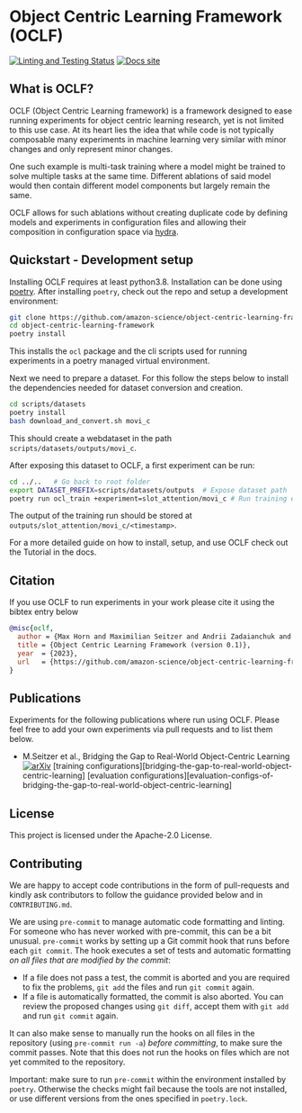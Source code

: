 # Object Centric Learning Framework (OCLF)

[![Linting and Testing Status](https://github.com/amazon-science/object-centric-learning-framework/actions/workflows/lint_and_test.yaml/badge.svg?branch=main)](https://github.com/amazon-science/object-centric-learning-framework/actions/workflows/lint_and_test.yaml)
[![Docs site](https://img.shields.io/badge/docs-GitHub_Pages-blue)](https://amazon-science.github.io/object-centric-learning-framework/)


## What is OCLF?
OCLF (Object Centric Learning framework) is a framework designed to ease running
experiments for object centric learning research, yet is not limited to this
use case.  At its heart lies the idea that while code is not typically
composable many experiments in machine learning very similar with minor changes
and only represent minor changes.

One such example is multi-task training where a model might be trained to solve
multiple tasks at the same time.  Different ablations of said model would then
contain different model components but largely remain the same.

OCLF allows for such ablations without creating duplicate code by defining
models and experiments in configuration files and allowing their composition in
configuration space via [hydra](https://hydra.cc/).


## Quickstart - Development setup
Installing OCLF requires at least python3.8. Installation can be done using
[poetry](https://python-poetry.org/docs/#installation).  After installing
`poetry`, check out the repo and setup a development environment:

```bash
git clone https://github.com/amazon-science/object-centric-learning-framework.git
cd object-centric-learning-framework
poetry install
```

This installs the `ocl` package and the cli scripts used for running
experiments in a poetry managed virtual environment.

Next we need to prepare a dataset.  For this follow the steps below
to install the dependencies needed for dataset conversion and creation.

```bash
cd scripts/datasets
poetry install
bash download_and_convert.sh movi_c
```

This should create a webdataset in the path `scripts/datasets/outputs/movi_c`.

After exposing this dataset to OCLF, a first experiment can be run:

```bash
cd ../..   # Go back to root folder
export DATASET_PREFIX=scripts/datasets/outputs  # Expose dataset path
poetry run ocl_train +experiment=slot_attention/movi_c # Run training exeriment
```

The output of the training run should be stored at `outputs/slot_attention/movi_c/<timestamp>`.

For a more detailed guide on how to install, setup, and use OCLF check out
the Tutorial in the docs.


## Citation
If you use OCLF to run experiments in your work please cite it using the bibtex entry below

```bibtex
@misc{oclf,
  author = {Max Horn and Maximilian Seitzer and Andrii Zadaianchuk and Zixu Zhao and Dominik Zietlow and Florian Wenzel and Tianjun Xiao},
  title = {Object Centric Learning Framework (version 0.1)},
  year  = {2023},
  url   = {https://github.com/amazon-science/object-centric-learning-framework},
}
```

## Publications
Experiments for the following publications where run using OCLF. Please feel
free to add your own experiments via pull requests and to list them below.

 * M.Seitzer et al., Bridging the Gap to Real-World Object-Centric Learning
   [![arXiv](https://img.shields.io/badge/arXiv-2209.14860-b31b1b.svg)](https://arxiv.org/abs/2209.14860)
   [training configurations][bridging-the-gap-to-real-world-object-centric-learning]
   [evaluation configurations][evaluation-configs-of-bridging-the-gap-to-real-world-object-centric-learning]


## License
This project is licensed under the Apache-2.0 License.


## Contributing
We are happy to accept code contributions in the form of pull-requests and
kindly ask contributors to follow the guidance provided below and in
`CONTRIBUTING.md`.

We are using `pre-commit` to manage automatic code formatting and linting. For
someone who has never worked with pre-commit, this can be a bit unusual.
`pre-commit` works by setting up a Git commit hook that runs before each `git
commit`. The hook executes a set of tests and automatic formatting *on all
files that are modified by the commit*:
- If a file does not pass a test, the commit is aborted and you are required to
  fix the problems, `git add` the files and run `git commit` again.
- If a file is automatically formatted, the commit is also aborted. You can
  review the proposed changes using `git diff`, accept them with `git add` and
  run `git commit` again.

It can also make sense to manually run the hooks on all files in the repository
(using `pre-commit run -a`) *before committing*, to make sure the commit
passes. Note that this does not run the hooks on files which are not yet
commited to the repository.

Important: make sure to run `pre-commit` within the environment installed by
`poetry`. Otherwise the checks might fail because the tools are not installed,
or use different versions from the ones specified in `poetry.lock`.
